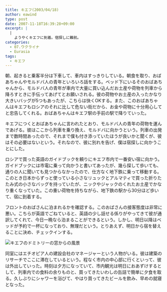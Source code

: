```yaml
---
title: キエフ(2003/04/18)
author: eawind
type: post
date: 2007-11-18T16:39:28+09:00
excerpt: |
  |
    ようやくキエフに到着。宿探しに難航。
categories:
  - 07.ウクライナ
  - Eurasia
tags:
  - キエフ
---
```

朝、起きると乗客半分は下車して、車内はすっきりしている。朝食を取り、おばあちゃんやモルドバ人の青年といろいろ話をする。ベッド下にいるそのおばあちゃんから、モルドバ人の青年が車内で大量に買い込んだお土産や荷物を列車から降ろすときに手伝ってあげてとお願いされる。彼の荷物やお土産の入ったかなり大きいバッグが5つもあったが、こちらは快くOKする。また、このおばあちゃんはキエフもロシアのそれに比して危ない街だから、お金や荷物に十分用心してと忠告してくれる。おばあちゃんはキエフ駅の手前の駅で降りていった。

キエフにつくとおばあちゃんに言われたとおり、モルドバ人の青年の荷物を運んであげる。彼はここから列車を乗り換え、モルドバに向かうという。列車の出発まで数時間あったので、それまで僕も付き添っていたほうが良いかと聞くが、彼はその必要はないという。それなので、彼に別れを告げ、僕は宿探しに向かうことにした。

ロシアで買った英語のガイドブックを頼りにキエフ市内で一番安い宿に向かう。ガイドブックには市電に乗って向かうと書いてあったが、幾ら探して歩いても、通りの人に聞いても見つからなかったので、仕方なく地下鉄に乗って移動する。このとき日本からずっと使っている小さなリュックとアルマティで買った折りたたみ式の小さなバッグを持っていたが、ニックやジャックのくれたお土産でかなり重くなっていた。この重い荷物を持ちながら、地下鉄の駅から30分ほど歩いて、宿に到着する。

フロントのおばさんに泊まれるかを確認する。このおばさんの接客態度は非常に悪い。こちらが英語でごねていると、英語の少し話せる係りがやってきて彼が通訳してくれて、今日一晩なら泊まることができるという。しかし、明日以降はベッドが予約で一杯になっており、無理だという。とりあえず、明日から宿を替えることに決め、チェックインする。

![キエフのドミトリーの窓からの風景](/img/wp/2007/11/200304182113301.jpg)

同室にはエチオピア人の建設会社のマネージャーという人物がいる。彼は建築のリサーチでここに滞在しているという。程なく市内の中心部に行くといって、彼は外出していった。時刻は夕方になっていて、市内観光は明日におあずけするとして、列車内での食料の余りものと、買ってきたいわしの缶詰で簡単に夕食を取る。久しぶりにシャワーを浴びて、やはり買ってきたビールを飲み、早めの就寝となった。
